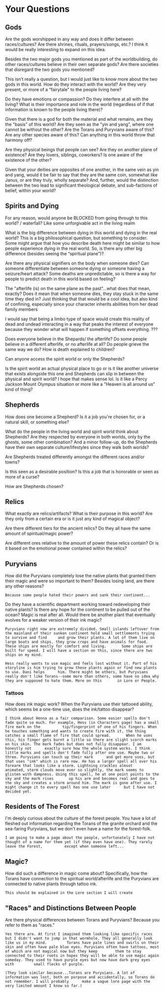 # Your Questions

## Gods

Are the gods worshipped in any way and does it differ between races/cultures? Are there shrines, rituals, prayers/songs, etc.? I think it would be really interesting to expand on this idea.

Besides the two major gods you mentioned as part of the worldbuilding, do other races/cultures believe in their own separate gods? Are there societies that disregard the two gods you mentioned?

This isn’t really a question, but I would just like to know more about the two gods in this world. How do they interact with the world? Are they very present, or more of a “fairytale” to the people living here?

Do they have emotions or compassion? Do they interfere at all with the living? What is their importance and role in the world (regardless of if that information is known to the people living there)?

Given that there is a god for both the material and what remains, are they the "basis" of this world? Are they seen as the "yin and yang", where one cannot be without the other? Are the Torans and Puryvians aware of this? Are any other species aware of this? Can anything in this world throw that harmony off?

Are they physical beings that people can see? Are they on another plane of existence? Are they lovers, siblings, coworkers? Is one aware of the existence of the other?

Given that your deities are opposites of one another, in the same vein as yin and yang, would it be fair to say that they are the same coin, somewhat like Janus, or are they truly, wholly separate? And, further, would the distinction between the two lead to significant theological debate, and sub-factions of belief, within your world?

## Spirits and Dying

For any reason, would anyone be BLOCKED from going through to this world? / waterfall? Like some unforgivable act in the living realm 

What is the big difference between dying in this world and dying in the real world? This is a big philosophical question, but something to consider. Some might argue that how you describe death here might be similar to how people experience dying in the real world. So, is there any other big difference (besides seeing the “spiritual plane”)? 

Are there any physical signifiers on the body when someone dies? Can someone differentiate between someone dying or someone having a seizure/heart attack? Some deaths are unpredictable, so is there a way for people to predict death in this world based on feeling? 

The "afterlife (is) on the same plane as the past"...what does that mean, exactly? Does it mean that when someone dies, they stay stuck in the same time they died in? Just thinking that that would be a cool idea, but also kind of confining, especially since your character inherits abilities from her dead family members

I would say that being a limbo type of space would create this reality of dead and undead interacting in a way that peaks the interest of everyone because they wonder what will happen if something offsets everything. ???

Does everyone believe in the Shepards/ the afterlife? Do some people believe in a different afterlife, or no afterlife at all? Do people grieve the same way we do? How is death explained to children?

Can anyone access the spirit world or only the Shepherds? 

Is the spirit world an actual physical place to go or is it like another universe that exists alongside this one and Shepherds can slip in between the physical and spirit world? I hope that makes sense lol. Is it like a Percy Jackson Mount Olympus situation or more like a "Heaven is all around us" kind of thing?

## Shepherds

How does one become a Shepherd? Is it a job you're chosen for, or a natural skill, or something else?

What do the people in the living world and spirit world think about Shepherds? Are they respected by everyone in both worlds, only by the ghosts, some other combination? And a minor follow-up, do the Shepherds have their own separate culture/lifestyles since they walk both worlds?

Are Shepherds treated differently amongst the different races and/or towns? 

Is this seen as a desirable position? Is this a job that is honorable or seen as more of a curse?

How are Shepherds chosen?

## Relics

What exactly are relics/artifacts? What is their purpose in this world? Are they only from a certain era or is it just any kind of magical object? 

Are there different tiers for the ancient relics? Do they all have the same amount of spiritual/magic power?

Are different ores relative to the amount of power these relics contain? Or is it based on the emotional power contained within the relics? 



## Puryvians

How did the Puryvians completely lose the native plants that granted them their magic and were so important to them? Besides losing land, are there any other reasons?

    Because some people hated their powers and sank their continent...

Do they have a scientific department working toward redeveloping their native plants? Is there any hope for the continent to be pulled out of the ocean? Magic is real after all. Would there be another plant that eventually evolves for a weaker version of their ink magic?

    Puryvians right now are extremely divided. Small islands leftover from the mainland of their sunken continent hold small settlements trying to survive and find     and grow their plants. A lot of them live on large boats and ships, they grow crops and have animals for food. These ships are mostly for comfort and living.       Some ships are built for speed. I will have a section on this, since there are two ships on my mind.

    Hess really wants to use magic and feels lost without it. Part of his storyline is him trying to grow these plants again or find new plants to use. Dani helps      him. There might be others, but Puryvians really don't like Torans--some more than others, some have no idea why they are supposed to hate them. More on this       in Lore or People.

### Tattoos

How does ink magic work? When the Puryvians use their tattooed ability, which seems be a one-time use, does the ink/tattoo disappear?

    I think about Henna as a fair comparison. Some easier spells don't fade quite so much. For example, Hess (in Characters page) has a small fire mark on the          tip/fingerprint of one of his fingers. When he touches something and wants to create fire with it, the thing catches a small flame of fire that could spread.       When he uses this, his finger gets burnt a little so there are slight scorch marks on his skin. The mark fades but does not fully disappear. I am honestly not      exactly sure how the whole system works. I think little marks and spells don't fade fully after one use. Maybe two or three. Puryvians can touch up their mark      and get more uses, but that uses "ink" which is rare now. He has a larger spell all over his forearm that looks like a storm. Lightning crackles almsot             animated, storm clouds move ever so slightly, the mark seems to glisten with dampness. Using this spell, he at one point points to the sky and the mark rises       up his arm and becomes real and goes to the sky and creates a storm around him. The mark is gone after use. I might change it to every spell has one use later      but I have not decided yet.

## Residents of The Forest

I'm deeply curious about the culture of the forest people. You have a lot of fleshed out information regarding the Torans of the granite orchard and the sea-faring Puryvians, but we don't even have a name for the forest-folk.

    I am going to make a page about the people, unfortunately I have not thought of a name for them yet (if they even have one). They rarely leave the Forest,          except when someone left...

## Magic?

How did such a difference in magic come about? Specifically, how the Torans have connection to the spiritual world/afterlife and the Puryvians are connected to native plants through tattoo ink. 

    This should be explained in the Lore section I will create

## "Races" and Distinctions Between People

Are there physical differences between Torans and Puryvians? Because you refer to them as "races." 

    Yes there are. At first I imagined them looking like specific races but I didn't want to jump in that wormhole. They all generally look like us in my mind.         Torans have pale lines and swirls on their skin and often have pale blue eyes. Puryvians often have tattoos, most of which are not magical now but they keep        them to stay connected to their roots in hopes they will be able to use magic again someday. They used to have purple eyes but now have dark grey eyes with         small flecks of purple. 

    (They look similar because...Torans are Puryvians. A lot of information was lost, both on purpose and accidentally, so Torans do not remember. I will probably      make a vague lore page with the very limited amount I know so far.)



